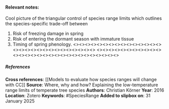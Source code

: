 #### **Relevant notes**:
Cool picture of the triangular control of species range limits which outlines the species-specific trade-off between 
1. Risk of freezing damage in spring
2. Risk of entering the dormant season with immature tissue 
3. Timing of spring phenology.
<><><><><><><><><><><><><><><><><><><><><><><><><><><><><>
<><><><><><><><><><><><><><><><><><><><><><><><><><><><><>
##### References
**Cross references**: 
[[Models to evaluate how species ranges will change with CC]]
**Source**: Where, why and how? Explaining the low-temperature range limits of temperate tree species
**Authors**: Christian Körner
**Year**: 2016
**Location**: Zotero
**Keywords**: #SpeciesRange 
**Added to slipbox on**: 31 January 2025
